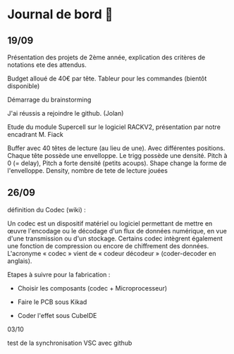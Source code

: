 # Journal de bord 📰

## 19/09

Présentation des projets de 2ème année, explication des critères de notations ete des attendus.
 
Budget alloué de 40€ par tête. Tableur pour les commandes (bientôt disponible)

Démarrage du brainstorming 

J'ai réussis a rejoindre le github. (Jolan)



Etude du module Supercell sur le logiciel RACKV2, présentation par notre encadrant M. Fiack


Buffer avec 40 têtes de lecture (au lieu de une). Avec différentes positions. Chaque tête possède une envelloppe. Le trigg possède une densité. Pitch à 0 (= delay), Pitch a forte densité (petits acoups). Shape change la forme de l'envelloppe.
Density, nombre de tete de lecture jouées 


## 26/09

définition du Codec (wiki) : 


Un codec est un dispositif matériel ou logiciel permettant de mettre en œuvre l'encodage ou le décodage d'un flux de données numérique, en vue d'une transmission ou d'un stockage. Certains codec intègrent également une fonction de compression ou encore de chiffrement des données.
L'acronyme « codec » vient de « codeur décodeur » (coder-decoder en anglais).


Etapes à suivre pour la fabrication : 

- Choisir les composants (codec + Microprocesseur)

- Faire le PCB sous Kikad

- Coder l'effet sous CubeIDE


03/10 

test de la synchronisation VSC avec github
